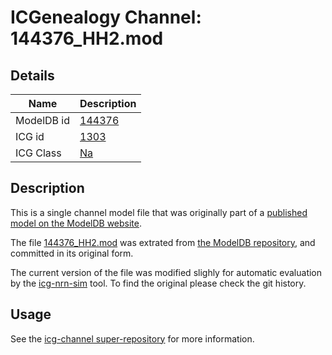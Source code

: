 # ICGenealogy Channel: 144376\_HH2.mod

## Details

Name | Description
---- | -----------
ModelDB id | [144376](http://senselab.med.yale.edu/ModelDB/ShowModel.cshtml?model=144376)
ICG id | [1303](http://icg.neurotheory.ox.ac.uk/channels/2/1303)
ICG Class | [Na](http://icg.neurotheory.ox.ac.uk/channels/2)

## Description

This is a single channel model file that was originally part of a [published model on the ModelDB website](http://senselab.med.yale.edu/ModelDB/ShowModel.cshtml?model=144376).


The file [144376\_HH2.mod](144376_HH2.mod) was extrated from [the ModelDB repository](http://senselab.med.yale.edu/ModelDB/ShowModel.cshtml?model=144376), and committed in its original form.

The current version of the file was modified slighly for automatic evaluation by the [icg-nrn-sim](https://github.com/icgenealogy/icg-nrn-sim) tool. To find the original please check the git history.


## Usage

See the [icg-channel super-repository](https://github.com/icgenealogy/icg-channels) for more information.